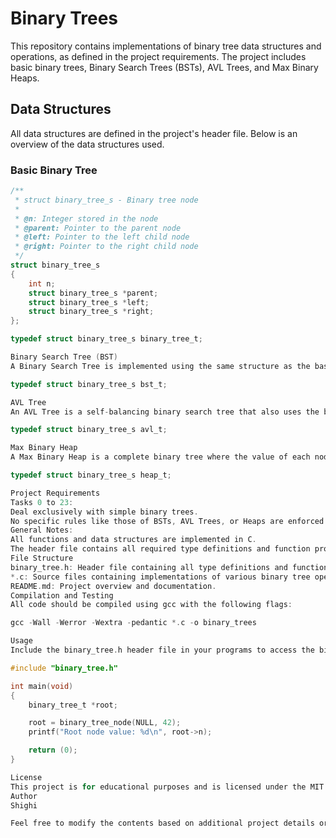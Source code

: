 # Binary Trees

This repository contains implementations of binary tree data structures and operations, as defined in the project requirements. The project includes basic binary trees, Binary Search Trees (BSTs), AVL Trees, and Max Binary Heaps.

## Data Structures

All data structures are defined in the project's header file. Below is an overview of the data structures used.

### Basic Binary Tree

```c
/**
 * struct binary_tree_s - Binary tree node
 *
 * @n: Integer stored in the node
 * @parent: Pointer to the parent node
 * @left: Pointer to the left child node
 * @right: Pointer to the right child node
 */
struct binary_tree_s
{
    int n;
    struct binary_tree_s *parent;
    struct binary_tree_s *left;
    struct binary_tree_s *right;
};

typedef struct binary_tree_s binary_tree_t;

Binary Search Tree (BST)
A Binary Search Tree is implemented using the same structure as the basic binary tree.

typedef struct binary_tree_s bst_t;

AVL Tree
An AVL Tree is a self-balancing binary search tree that also uses the basic binary tree structure.

typedef struct binary_tree_s avl_t;

Max Binary Heap
A Max Binary Heap is a complete binary tree where the value of each node is greater than or equal to the values of its children.

typedef struct binary_tree_s heap_t;

Project Requirements
Tasks 0 to 23:
Deal exclusively with simple binary trees.
No specific rules like those of BSTs, AVL Trees, or Heaps are enforced.
General Notes:
All functions and data structures are implemented in C.
The header file contains all required type definitions and function prototypes.
File Structure
binary_tree.h: Header file containing all type definitions and function prototypes.
*.c: Source files containing implementations of various binary tree operations.
README.md: Project overview and documentation.
Compilation and Testing
All code should be compiled using gcc with the following flags:

gcc -Wall -Werror -Wextra -pedantic *.c -o binary_trees

Usage
Include the binary_tree.h header file in your programs to access the binary tree structures and functions. Here's an example:

#include "binary_tree.h"

int main(void)
{
    binary_tree_t *root;

    root = binary_tree_node(NULL, 42);
    printf("Root node value: %d\n", root->n);

    return (0);
}

License
This project is for educational purposes and is licensed under the MIT License.
Author
Shighi

Feel free to modify the contents based on additional project details or personal preferences.


